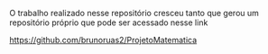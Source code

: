 O trabalho realizado nesse repositório cresceu tanto que gerou um repositório próprio que pode ser acessado nesse link

https://github.com/brunoruas2/ProjetoMatematica
